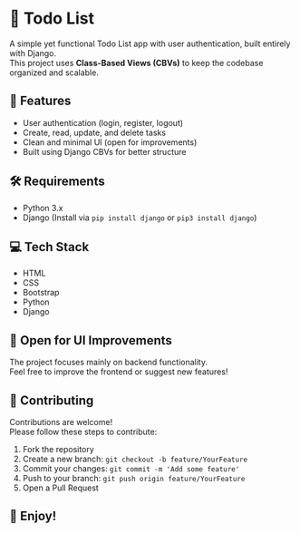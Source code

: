 # 📝 Todo List

A simple yet functional Todo List app with user authentication, built entirely with Django.  
This project uses **Class-Based Views (CBVs)** to keep the codebase organized and scalable.

## 🚀 Features

- User authentication (login, register, logout)
- Create, read, update, and delete tasks
- Clean and minimal UI (open for improvements)
- Built using Django CBVs for better structure

## 🛠 Requirements

- Python 3.x
- Django (Install via `pip install django` or `pip3 install django`)

## 💻 Tech Stack

- HTML
- CSS
- Bootstrap
- Python
- Django

## 🎨 Open for UI Improvements

The project focuses mainly on backend functionality.  
Feel free to improve the frontend or suggest new features!

## 🤝 Contributing

Contributions are welcome!  
Please follow these steps to contribute:

1. Fork the repository
2. Create a new branch: `git checkout -b feature/YourFeature`
3. Commit your changes: `git commit -m 'Add some feature'`
4. Push to your branch: `git push origin feature/YourFeature`
5. Open a Pull Request

## 🎉 Enjoy!
